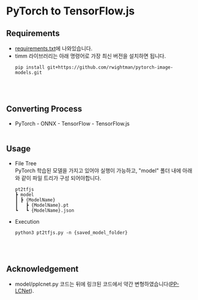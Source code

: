 # PyTorch to TensorFlow.js
## Requirements
* [requirements.txt](requirements.txt)에 나와있습니다.
* timm 라이브러리는 아래 명령어로 가장 최신 버전을 설치하면 됩니다.
    ```
    pip install git+https://github.com/rwightman/pytorch-image-models.git
    ```
<br><br>

## Converting Process
* PyTorch - ONNX - TensorFlow - TensorFlow.js
<br><br>

## Usage
* File Tree<br>
    PyTorch 학습된 모델을 가지고 있어야 실행이 가능하고, "model" 폴더 내에 아래와 같이 파일 트리가 구성 되어야합니다.
    ```
    pt2tfjs
    ┣ model
    ┃ ┣ {ModelName}
    ┃   ┣ {ModelName}.pt
    ┗   ┗ {ModelName}.json
    ```
* Execution
    ```
    python3 pt2tfjs.py -n {saved_model_folder}
    ```
<br><br>

## Acknowledgement
* model/pplcnet.py 코드는 뒤에 링크된 코드에서 약간 변형하였습니다([PP-LCNet](https://github.com/ngnquan/PP-LCNet/blob/main/pplcnet.py)).